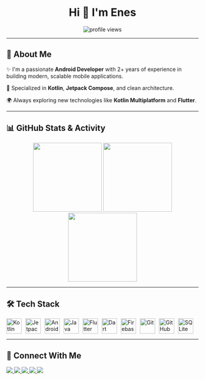 <h1 align="center">Hi 👋 I'm Enes</h1>

<p align="center">
  <img src="https://komarev.com/ghpvc/?username=yildirimenes&label=Profile%20views&color=0e75b6&style=flat" alt="profile views" />
</p>

---

<h2>📌 About Me</h2>

✨ I'm a passionate **Android Developer** with 2+ years of experience in building modern, scalable mobile applications.

🚀 Specialized in **Kotlin**, **Jetpack Compose**, and clean architecture.

🌍 Always exploring new technologies like **Kotlin Multiplatform** and **Flutter**.

---

<h2>📊 GitHub Stats & Activity</h2>

<div align="center">
  <img height="180em" src="https://github-readme-stats.vercel.app/api/top-langs/?username=yildirimenes&layout=compact&langs_count=8&theme=radical" />
  <img height="180em" src="https://github-readme-stats.vercel.app/api?username=yildirimenes&show_icons=true&theme=radical&include_all_commits=true&count_private=true" />
</div>

<div align="center">
  <img height="180em" src="https://streak-stats.demolab.com?user=yildirimenes&theme=radical" />
</div>

---

<h2>🛠️ Tech Stack</h2>
<div style="display: flex; flex-wrap: wrap; gap: 10px;">
  <img src="https://cdn.jsdelivr.net/gh/devicons/devicon/icons/kotlin/kotlin-original.svg" height="40" width="40" alt="Kotlin" />
  <img src="https://cdn.jsdelivr.net/gh/devicons/devicon/icons/jetpackcompose/jetpackcompose-original.svg" height="40" width="40" alt="Jetpack Compose" />
  <img src="https://cdn.jsdelivr.net/gh/devicons/devicon/icons/androidstudio/androidstudio-original.svg" height="40" width="40" alt="Android Studio" />
  <img src="https://cdn.jsdelivr.net/gh/devicons/devicon/icons/java/java-original.svg" height="40" width="40" alt="Java" />
  <img src="https://cdn.jsdelivr.net/gh/devicons/devicon/icons/flutter/flutter-original.svg" height="40" width="40" alt="Flutter" />
  <img src="https://cdn.jsdelivr.net/gh/devicons/devicon/icons/dart/dart-original.svg" height="40" width="40" alt="Dart" />
  <img src="https://cdn.jsdelivr.net/gh/devicons/devicon/icons/firebase/firebase-plain.svg" height="40" width="40" alt="Firebase" />
  <img src="https://cdn.jsdelivr.net/gh/devicons/devicon/icons/git/git-original.svg" height="40" width="40" alt="Git" />
  <img src="https://cdn.jsdelivr.net/gh/devicons/devicon/icons/github/github-original.svg" height="40" width="40" alt="GitHub" />
  <img src="https://cdn.jsdelivr.net/gh/devicons/devicon/icons/sqlite/sqlite-original.svg" height="40" width="40" alt="SQLite" />
</div>

---

<h2>🔗 Connect With Me</h2>

<p>
  <a href="https://www.linkedin.com/in/oenes-yildirim/" target="_blank">
    <img src="https://img.shields.io/badge/-LinkedIn-%230077B5?style=for-the-badge&logo=linkedin&logoColor=white" />
  </a>
    <a href="https://play.google.com/store/apps/dev?id=5531658926538502581" target="_blank">
    <img src="https://img.shields.io/badge/Google_Play-414141?style=for-the-badge&logo=google-play&logoColor=white" />
  </a>
  <a href="http://www.youtube.com/@ComposeCrafting" target="_blank">
    <img src="https://img.shields.io/badge/Youtube-FF0000?style=for-the-badge&logo=youtube&logoColor=white" />
  </a>
  <a href="https://medium.com/@oyildirim.enes" target="_blank">
    <img src="https://img.shields.io/badge/Medium-12100E?style=for-the-badge&logo=medium&logoColor=white" />
  </a>
  <a href="https://github.com/yildirimenes" target="_blank">
    <img src="https://img.shields.io/badge/GitHub-100000?style=for-the-badge&logo=github&logoColor=white" />
  </a>
</p>
